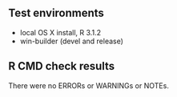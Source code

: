 ## Test environments

* local OS X install, R 3.1.2
* win-builder (devel and release)

## R CMD check results

There were no ERRORs or WARNINGs or NOTEs.

